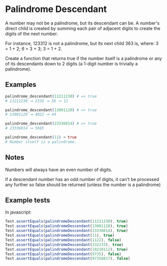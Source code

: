 # Palindrome Descendant

A number may not be a palindrome, but its descendant can be. A number's direct
child is created by summing each pair of adjacent digits to create the digits
of the next number.

For instance, 123312 is not a palindrome, but its next child 363 is, where: 3 =
1 + 2; 6 = 3 + 3; 3 = 1 + 2.

Create a function that returns true if the number itself is a palindrome or any
of its descendants down to 2 digits (a 1-digit number is trivially a
palindrome).

## Examples

```elixir
palindrome_descendant(11211230) # => true
# 11211230 ➞ 2333 ➞ 56 ➞ 11

palindrome_descendant(13001120) # => true
# 13001120 ➞ 4022 ➞ 44

palindrome_descendant(23336014) # => true
# 23336014 ➞ 5665

palindrome_descendant(11) ➞ true
# Number itself is a palindrome.
```

## Notes

Numbers will always have an even number of digits.

If a descendant number has an odd number of digits, it can't be processed any
further so false should be returned (unless the number is a palindrome)

## Example tests

In javascript:

```javascript
Test.assertEquals(palindromeDescendant(11211230), true)
Test.assertEquals(palindromeDescendant(13001120), true)
Test.assertEquals(palindromeDescendant(23336014), true)
Test.assertEquals(palindromeDescendant(11), true)
Test.assertEquals(palindromeDescendant(1122), false)
Test.assertEquals(palindromeDescendant(332233), true)
Test.assertEquals(palindromeDescendant(10210112), true)
Test.assertEquals(palindromeDescendant(9735), false)
Test.assertEquals(palindromeDescendant(97358817), false)
```
